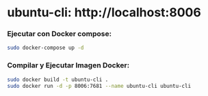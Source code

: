 # ubuntu-cli: http://localhost:8006

### Ejecutar con Docker compose:
```bash
sudo docker-compose up -d
```

### Compilar y Ejecutar Imagen Docker:
```bash
sudo docker build -t ubuntu-cli .
sudo docker run -d -p 8006:7681 --name ubuntu-cli ubuntu-cli
```
